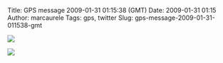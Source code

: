 Title: GPS message 2009-01-31 01:15:38 (GMT)
Date: 2009-01-31 01:15
Author: marcaurele
Tags: gps, twitter
Slug: gps-message-2009-01-31-011538-gmt

<div id="gmap_20090130_171538" class="gmap"></div><script type="text/javascript">var gmap_20090130_171538={latitude:-44.7252,longitude:169.248,date:"2009-01-31 01:15:38 GMT",message:"Just landed from my 15000ft skydive jump, terrible! Such a view other wanaka lakes and alps :-)"};</script><script type="text/javascript" src="http://maps.google.com/maps?file=api&v=2&key=ABQIAAAAQAIOvERX26PIpIrh8sl_gRTtWEQBmOtJcMt1yzdnv7RWxqz1XxS_KYfmkM8Ye2Ypnzn4_F4H1HTKLQ"></script><script type="text/javascript" src="/sites/shakeyourlife.com/themes/syl_1_0/js/syl_googlemaps.js"></script>

![](http://photos.shakeyourlife.com/cache/New-Zealand/Outdoors/2009-01-31-11h38m13.JPG_w480.jpg)

![](http://photos.shakeyourlife.com/cache/New-Zealand/Outdoors/2009-01-31-11h38m59.JPG_w480.jpg)
